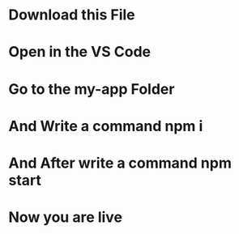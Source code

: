 # Download this File
# Open in the VS Code
# Go to the my-app Folder
# And Write a command npm i
# And After write a command npm start
# Now you are live

